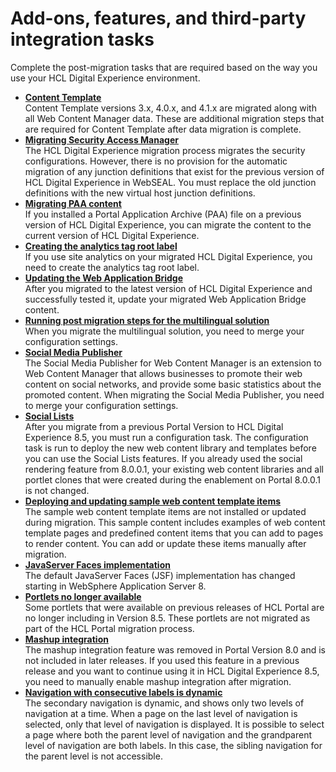 # Add-ons, features, and third-party integration tasks

Complete the post-migration tasks that are required based on the way you use your HCL Digital Experience environment.

-   **[Content Template](wcm_migration_post_update-ctc.md)**  
Content Template versions 3.x, 4.0.x, and 4.1.x are migrated along with all Web Content Manager data. These are additional migration steps that are required for Content Template after data migration is complete.
-   **[Migrating Security Access Manager](mig_tam_consid.md)**  
The HCL Digital Experience migration process migrates the security configurations. However, there is no provision for the automatic migration of any junction definitions that exist for the previous version of HCL Digital Experience in WebSEAL. You must replace the old junction definitions with the new virtual host junction definitions.
-   **[Migrating PAA content](migrate_paa_content.md)**  
If you installed a Portal Application Archive (PAA) file on a previous version of HCL Digital Experience, you can migrate the content to the current version of HCL Digital Experience.
-   **[Creating the analytics tag root label](mig_post_asa.md)**  
If you use site analytics on your migrated HCL Digital Experience, you need to create the analytics tag root label.
-   **[Updating the Web Application Bridge](wab_mig_post.md)**  
After you migrated to the latest version of HCL Digital Experience and successfully tested it, update your migrated Web Application Bridge content.
-   **[Running post migration steps for the multilingual solution](wcm_mls_migrate.md)**  
When you migrate the multilingual solution, you need to merge your configuration settings.
-   **[Social Media Publisher](wcm_smp_migrate.md)**  
The Social Media Publisher for Web Content Manager is an extension to Web Content Manager that allows businesses to promote their web content on social networks, and provide some basic statistics about the promoted content. When migrating the Social Media Publisher, you need to merge your configuration settings.
-   **[Social Lists](sociallistpost_mig.md)**  
After you migrate from a previous Portal Version to HCL Digital Experience 8.5, you must run a configuration task. The configuration task is run to deploy the new web content library and templates before you can use the Social Lists features. If you already used the social rendering feature from 8.0.0.1, your existing web content libraries and all portlet clones that were created during the enablement on Portal 8.0.0.1 is not changed.
-   **[Deploying and updating sample web content template items](mig_t_templatesample.md)**  
The sample web content template items are not installed or updated during migration. This sample content includes examples of web content template pages and predefined content items that you can add to pages to render content. You can add or update these items manually after migration.
-   **[JavaServer Faces implementation](mig_post_jsf.md)**  
The default JavaServer Faces (JSF) implementation has changed starting in WebSphere Application Server 8.
-   **[Portlets no longer available](mig_removed_portlets.md)**  
Some portlets that were available on previous releases of HCL Portal are no longer including in Version 8.5. These portlets are not migrated as part of the HCL Portal migration process.
-   **[Mashup integration](mig_mashup_post.md)**  
The mashup integration feature was removed in Portal Version 8.0 and is not included in later releases. If you used this feature in a previous release and you want to continue using it in HCL Digital Experience 8.5, you need to manually enable mashup integration after migration.
-   **[Navigation with consecutive labels is dynamic](themeopt_upgrade_secnav_labels.md)**  
The secondary navigation is dynamic, and shows only two levels of navigation at a time. When a page on the last level of navigation is selected, only that level of navigation is displayed. It is possible to select a page where both the parent level of navigation and the grandparent level of navigation are both labels. In this case, the sibling navigation for the parent level is not accessible.


